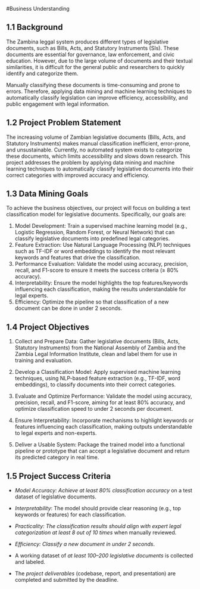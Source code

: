 #Business Understanding
## 1.1 Background
The Zambina leggal system produces different types of legislative documents, such as Bills, Acts, and Statutory Instruments (SIs). These documents are essential for governance, law enforcement, and civic education. However, due to the large volume of documents and their textual similarities, it is difficult for the general public and researchers to quickly identify and categorize them.

Manually classifying these documents is time-consuming and prone to errors. Therefore, applying data mining and machine learning techniques to automatically classify legislation can improve efficiency, accessibility, and public engagement with legal information.

## 1.2 Project Problem Statement
The increasing volume of Zambian legislative documents (Bills, Acts, and Statutory Instruments) makes manual classification inefficient, error-prone, and unsustainable. Currently, no automated system exists to categorize these documents, which limits accessibility and slows down research. This project addresses the problem by applying data mining and machine learning techniques to automatically classify legislative documents into their correct categories with improved accuracy and efficiency.

## 1.3 Data Mining Goals  

To achieve the business objectives, our project will focus on building a text classification model for legislative documents. Specifically, our goals are:  

1. Model Development: Train a supervised machine learning model (e.g., Logistic Regression, Random Forest, or Neural Network) that can classify legislative documents into predefined legal categories.  
2. Feature Extraction: Use Natural Language Processing (NLP) techniques such as TF-IDF or word embeddings to identify the most relevant keywords and features that drive the classification.  
3. Performance Evaluation: Validate the model using accuracy, precision, recall, and F1-score to ensure it meets the success criteria (≥ 80% accuracy).  
4. Interpretability: Ensure the model highlights the top features/keywords influencing each classification, making the results understandable for legal experts.  
5. Efficiency: Optimize the pipeline so that classification of a new document can be done in under 2 seconds.  

## 1.4 Project Objectives

1. Collect and Prepare Data:
Gather legislative documents (Bills, Acts, Statutory Instruments) from the National Assembly of Zambia and the Zambia Legal Information Institute, clean and label them for use in training and evaluation.

2. Develop a Classification Model:
Apply supervised machine learning techniques, using NLP-based feature extraction (e.g., TF-IDF, word embeddings), to classify documents into their correct categories.

3. Evaluate and Optimize Performance:
Validate the model using accuracy, precision, recall, and F1-score, aiming for at least 80% accuracy, and optimize classification speed to under 2 seconds per document.

4. Ensure Interpretability:
Incorporate mechanisms to highlight keywords or features influencing each classification, making outputs understandable to legal experts and non-experts.

5. Deliver a Usable System:
Package the trained model into a functional pipeline or prototype that can accept a legislative document and return its predicted category in real time.


## 1.5 Project Success Criteria

- *Model Accuracy: Achieve at least 80% classification accuracy* on a test dataset of legislative documents.
- *Interpretability*: The model should provide clear reasoning (e.g., top keywords or features) for each classification.
- *Practicality: The classification results should align with expert legal categorization at least 8 out of 10 times* when manually reviewed.
- *Efficiency: Classify a new document in under 2 seconds*.

- A working dataset of *at least 100–200 legislative documents* is collected and labeled.  
- The *project deliverables* (codebase, report, and presentation) are completed and submitted by the deadline.

